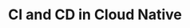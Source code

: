 ---
episode_id: 011-ci-and-cd-in-cloud-native
episode_number: 11 
title: CI and CD in Cloud Native 
description: 
notes: A warm welcome to John Harris who will be joining us for his first time on the show today to discuss our exciting topic, CI and CD in cloud native! CI and CD are two terms that usually get spoken about together but are actually two different things entirely if you think about them. We begin by getting into exactly what these differences are, highlighting the regulatory aspects of CD in contrast to the future-focussed nature of CI. We then move on to a deep exploration of their benefits in optimizing processes in cloud native space through automation and surveillance from development to production environments. You’ll hear about the benefits of automatic building in container orchestration, the value of make files and local test commands, and the evolution of CI from its ‘rubber chicken’ days with Martin Fowler and Jez Humble. We take a deep dive into the many ways that containers differ from regular binary as far as deployment methods, build speed, automation, run targets, realtime reflections of changes, and regulation. Moreover, we talk to the challenges of transitioning between testing and production environments, getting past human error through automation, and using sealed secrets to manage clusters. We also discuss the benefits and drawbacks of different CI tools such as Kubebuilder, Argo, Jenkins X, and Tekton. Our conversation gets wrapped up by looking at some of the exciting developments on the horizon of CI and CD, so make sure to tune in!
hosts: 
    - name: 
      url: 
points:
    - 
links:
    - name:
      url: 
video: https://www.youtube.com/embed/zjgTs_aCdfI
related: 
- 
- 
---